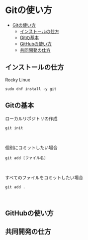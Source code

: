 # Gitの使い方

- [Gitの使い方](#gitの使い方)
  - [インストールの仕方](#インストールの仕方)
  - [Gitの基本](#gitの基本)
  - [GitHubの使い方](#githubの使い方)
  - [共同開発の仕方](#共同開発の仕方)

## インストールの仕方

Rocky Linux
```shell
sudo dnf install -y git
```

## Gitの基本

ローカルリポジトリの作成
```shell
git init
```
<br>

個別にコミットしたい場合
```shell
git add [ファイル名]
```
<br>

すべてのファイルをコミットしたい場合
```shell
git add .
```
<br>

## GitHubの使い方

## 共同開発の仕方